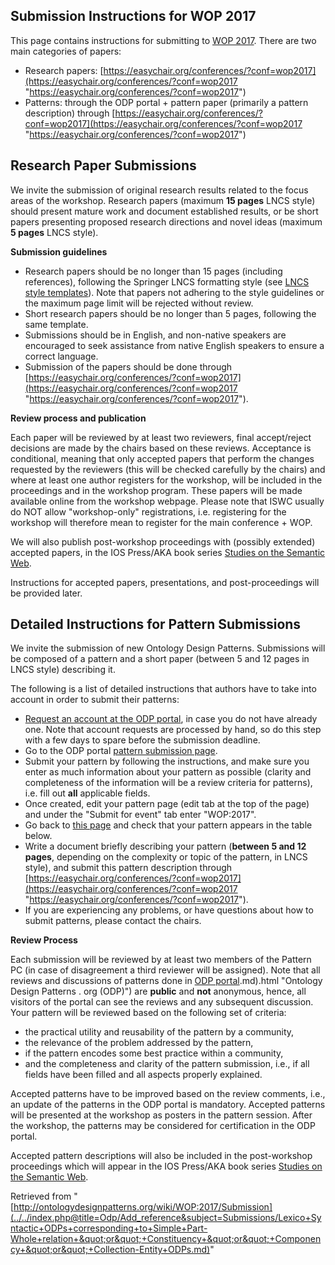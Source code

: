 ##   Submission Instructions for WOP 2017


This page contains instructions for submitting to [WOP 2017](../../WOP/2017.1.md "WOP:2017"). There are two main categories of papers:



* Research papers: [https://easychair.org/conferences/?conf=wop2017](https://easychair.org/conferences/?conf=wop2017 "https://easychair.org/conferences/?conf=wop2017")
* Patterns: through the ODP portal + pattern paper (primarily a pattern description) through [https://easychair.org/conferences/?conf=wop2017](https://easychair.org/conferences/?conf=wop2017 "https://easychair.org/conferences/?conf=wop2017")


##   Research Paper Submissions


We invite the submission of original research results related to the focus areas of the workshop. Research papers (maximum __15 pages__ LNCS style) should present mature work and document established results, or be short papers presenting proposed research directions and novel ideas (maximum __5 pages__ LNCS style).


__Submission guidelines__



* Research papers should be no longer than 15 pages (including references), following the Springer LNCS formatting style (see [LNCS style templates](http://www.springer.com/computer/lncs?SGWID=0-164-6-793341-0 "http://www.springer.com/computer/lncs?SGWID=0-164-6-793341-0")). Note that papers not adhering to the style guidelines or the maximum page limit will be rejected without review.
* Short research papers should be no longer than 5 pages, following the same template.
* Submissions should be in English, and non-native speakers are encouraged to seek assistance from native English speakers to ensure a correct language.
* Submission of the papers should be done through [https://easychair.org/conferences/?conf=wop2017](https://easychair.org/conferences/?conf=wop2017 "https://easychair.org/conferences/?conf=wop2017").


__Review process and publication__


Each paper will be reviewed by at least two reviewers, final accept/reject decisions are made by the chairs based on these reviews. Acceptance is conditional, meaning that only accepted papers that perform the changes requested by the reviewers (this will be checked carefully by the chairs) and where at least one author registers for the workshop, will be included in the proceedings and in the workshop program. These papers will be made available online from the workshop webpage. Please note that ISWC usually do NOT allow "workshop-only" registrations, i.e. registering for the workshop will therefore mean to register for the main conference + WOP.


We will also publish post-workshop proceedings with (possibly extended) accepted papers, in the IOS Press/AKA book series [Studies on the Semantic Web](http://www.semantic-web-studies.net/publications.htm "http://www.semantic-web-studies.net/publications.htm").


Instructions for accepted papers, presentations, and post-proceedings will be provided later.



##   Detailed Instructions for Pattern Submissions


We invite the submission of new Ontology Design Patterns. Submissions will be composed of a pattern and a short paper (between 5 and 12 pages in LNCS style) describing it.


The following is a list of detailed instructions that authors have to take into account in order to submit their patterns: 



* [Request an account at the ODP portal](http://ontologydesignpatterns.org/wiki/Special:RequestAccount "Special:RequestAccount"), in case you do not have already one. Note that account requests are processed by hand, so do this step with a few days to spare before the submission deadline.
* Go to the ODP portal  [pattern submission page](../../Submissions/SubmitAPattern.md "Submissions:SubmitAPattern").
* Submit your pattern by following the instructions, and make sure you enter as much information about your pattern as possible (clarity and completeness of the information will be a review criteria for patterns), i.e. fill out __all__ applicable fields.
* Once created, edit your pattern page (edit tab at the top of the page) and under the "Submit for event" tab enter "WOP:2017".
* Go back to  [this page](../../index.php@title=Odp/Add_reference&subject=Submissions/Lexico+Syntactic+ODPs+corresponding+to+Simple+Part-Whole+relation+&quot;or&quot;+Constituency+&quot;or&quot;+Componency+&quot;or&quot;+Collection-Entity+ODPs.md#Pattern_Submissions "WOP:2017/Submission") and check that your pattern appears in the table below.
* Write a document briefly describing your pattern (__between 5 and 12 pages__, depending on the complexity or topic of the pattern, in LNCS style), and submit this pattern description through [https://easychair.org/conferences/?conf=wop2017](https://easychair.org/conferences/?conf=wop2017 "https://easychair.org/conferences/?conf=wop2017").
* If you are experiencing any problems, or have questions about how to submit patterns, please contact the chairs.


__Review Process__


Each submission will be reviewed by at least two members of the Pattern PC (in case of disagreement a third reviewer will be assigned). Note that all reviews and discussions of patterns done in  [ODP portal](../../Ontology_Design_Patterns_._org_(ODP).md).md).html "Ontology Design Patterns . org (ODP)") are __public__ and __not__ anonymous, hence, all visitors of the portal can see the reviews and any subsequent discussion. Your pattern will be reviewed based on the following set of criteria:



* the practical utility and reusability of the pattern by a community,
* the relevance of the problem addressed by the pattern,
* if the pattern encodes some best practice within a community,
* and the completeness and clarity of the pattern submission, i.e., if all fields have been filled and all aspects properly explained.


Accepted patterns have to be improved based on the review comments, i.e., an update of the patterns in the ODP portal is mandatory. Accepted patterns will be presented at the workshop as posters in the pattern session. After the workshop, the patterns may be considered for certification in the ODP portal.


Accepted pattern descriptions will also be included in the post-workshop proceedings which will appear in the IOS Press/AKA book series [Studies on the Semantic Web](http://www.semantic-web-studies.net/publications.htm "http://www.semantic-web-studies.net/publications.htm").





Retrieved from "[http://ontologydesignpatterns.org/wiki/WOP:2017/Submission](../../index.php@title=Odp/Add_reference&subject=Submissions/Lexico+Syntactic+ODPs+corresponding+to+Simple+Part-Whole+relation+&quot;or&quot;+Constituency+&quot;or&quot;+Componency+&quot;or&quot;+Collection-Entity+ODPs.md)"